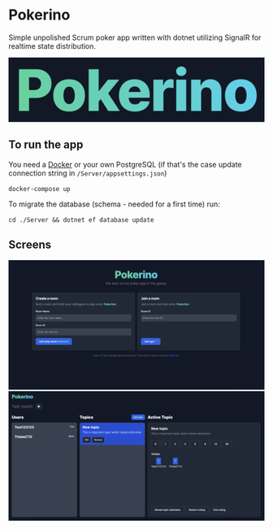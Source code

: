 # Pokerino

Simple unpolished Scrum poker app written with dotnet utilizing SignalR for realtime state distribution.

![Logo!](/assets/pokerino.png "Logo")

## To run the app

You need a [Docker](https://docs.docker.com/desktop/) or your own PostgreSQL (if that's the case update connection string in `/Server/appsettings.json`)

```
docker-compose up
```

To migrate the database (schema - needed for a first time) run:

```
cd ./Server && dotnet ef database update
```

## Screens
![Login screen!](/assets/screen1.png "Login screen")
![Room screen!](/assets/screen2.png "Room screen")